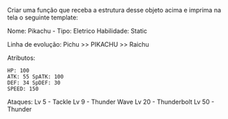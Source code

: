 Criar uma função que receba a estrutura
desse objeto acima e imprima na tela
o seguinte template:

Nome: Pikachu - Tipo: Eletrico
Habilidade: Static

Linha de evolução:
Pichu >> PIKACHU >> Raichu

Atributos:

    HP: 100
    ATK: 55 SpATK: 100
    DEF: 34 SpDEF: 30
    SPEED: 150

Ataques:
Lv 5 - Tackle
Lv 9 - Thunder Wave
Lv 20 - Thunderbolt
Lv 50 - Thunder


